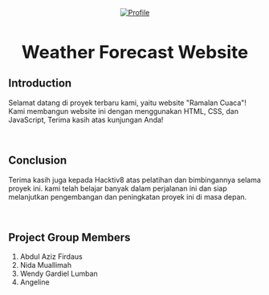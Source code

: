 <div align="center">
  <a href="https://openweathermap.org/">
    <img src="https://github.com/whend12/Hacktiv8-Finpro3/assets/119909214/d9e86742-3e80-43e5-9be5-8f15a1b2bf39" alt="Profile" max-width="100">
  </a>
  <h2 style="font-size:35px;" align="center">
    <strong>
      <span>Weather Forecast Website</span>
    </strong>
  </h2>
</div>

## Introduction

Selamat datang di proyek terbaru kami, yaitu website "Ramalan Cuaca"! Kami membangun website ini dengan menggunakan HTML, CSS, dan JavaScript, Terima kasih atas kunjungan Anda!

<br>

## Conclusion

Terima kasih juga kepada Hacktiv8 atas pelatihan dan bimbingannya selama proyek ini. kami telah belajar banyak dalam perjalanan ini dan siap melanjutkan pengembangan dan peningkatan proyek ini di masa depan.

<br>

## **Project Group Members**

1. Abdul Aziz Firdaus
2. Nida Muallimah
3. Wendy Gardiel Lumban
4. Angeline
